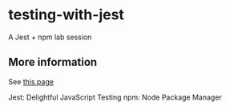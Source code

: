 # testing-with-jest
A Jest + npm lab session

## More information
See [this page](http://mah-dv.github.io/courses/da344a-da355a/exercises/ex11.html)

Jest: Delightful JavaScript Testing
npm: Node Package Manager